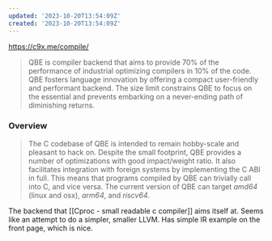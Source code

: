 ```yaml
---
updated: '2023-10-20T13:54:09Z'
created: '2023-10-20T13:54:09Z'
---
```

https://c9x.me/compile/

> QBE is compiler backend that aims to provide 70% of the performance of industrial optimizing compilers in 10% of the code. QBE fosters language innovation by offering a compact user-friendly and performant backend. The size limit constrains QBE to focus on the essential and prevents embarking on a never-ending path of diminishing returns.

### Overview

> The C codebase of QBE is intended to remain hobby-scale and pleasant to hack on. Despite the small footprint, QBE provides a number of optimizations with good impact/weight ratio. It also facilitates integration with foreign systems by implementing the C ABI in full. This means that programs compiled by QBE can trivially call into C, and vice versa. The current version of QBE can target _amd64_ (linux and osx), _arm64_, and _riscv64_.

The backend that [[Cproc - small readable c compiler]] aims itself at. Seems like an attempt to do a simpler, smaller LLVM. Has simple IR example on the front page, which is nice.